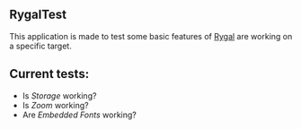 RygalTest
----------------------------------

This application is made to test some basic features of [Rygal](http://rygal.org) are working on a specific target.

Current tests:
------------------------------
* Is *Storage* working?
* Is *Zoom* working?
* Are *Embedded Fonts* working?